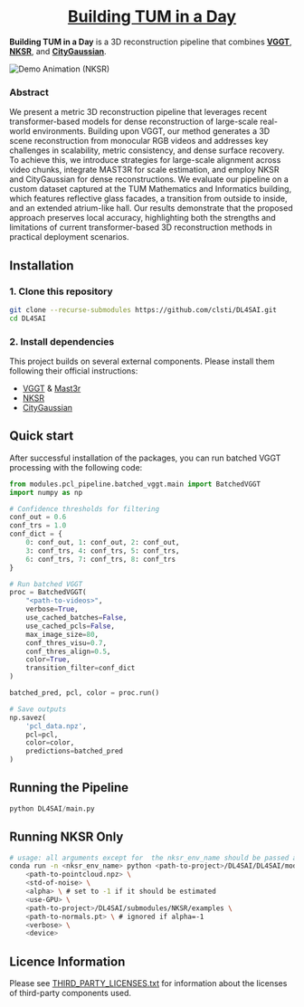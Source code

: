<div align="center">
  <h1><a href="assets/DL4SAI_Building_TUM_in_a_Day.pdf" target="_blank">Building TUM in a Day</a></h1>
</div>

**Building TUM in a Day** is a 3D reconstruction pipeline that combines **[VGGT](https://github.com/facebookresearch/vggt)**, **[NKSR](https://github.com/nv-tlabs/NKSR)**, and **[CityGaussian](https://github.com/Linketic/CityGaussian)**.

![Demo Animation (NKSR)](./assets/demo.gif)

### Abstract
We present a metric 3D reconstruction pipeline that leverages recent transformer-based models for dense reconstruction of large-scale real-world environments. Building upon VGGT, our method generates a 3D scene reconstruction from monocular RGB videos and addresses key challenges in scalability, metric consistency, and dense surface recovery. To achieve this, we introduce strategies for large-scale alignment across video chunks, integrate MAST3R for scale estimation, and employ NKSR and CityGaussian for dense reconstructions. We evaluate our pipeline on a custom dataset captured at the TUM Mathematics and Informatics building, which features reflective glass facades, a transition from outside to inside, and an extended atrium-like hall. Our results demonstrate that the proposed approach preserves local accuracy, highlighting both the strengths and limitations of current transformer-based 3D reconstruction methods in practical deployment scenarios.

## Installation
### 1. Clone this repository
```bash
git clone --recurse-submodules https://github.com/clsti/DL4SAI.git
cd DL4SAI
```

### 2. Install dependencies
This project builds on several external components. Please install them following their official instructions:
- [VGGT](https://github.com/facebookresearch/vggt) & [Mast3r](https://github.com/naver/mast3r.git)
- [NKSR](https://github.com/nv-tlabs/NKSR)
- [CityGaussian](https://github.com/Linketic/CityGaussian)

## Quick start
After successful installation of the packages, you can run batched VGGT processing with the following code:
```python
from modules.pcl_pipeline.batched_vggt.main import BatchedVGGT
import numpy as np

# Confidence thresholds for filtering
conf_out = 0.6
conf_trs = 1.0
conf_dict = {
    0: conf_out, 1: conf_out, 2: conf_out,
    3: conf_trs, 4: conf_trs, 5: conf_trs, 
    6: conf_trs, 7: conf_trs, 8: conf_trs
}

# Run batched VGGT
proc = BatchedVGGT(
    "<path-to-videos>",
    verbose=True,
    use_cached_batches=False,
    use_cached_pcls=False,
    max_image_size=80,
    conf_thres_visu=0.7,
    conf_thres_align=0.5,
    color=True,
    transition_filter=conf_dict
)

batched_pred, pcl, color = proc.run()

# Save outputs
np.savez(
    'pcl_data.npz', 
    pcl=pcl, 
    color=color, 
    predictions=batched_pred
)
```

## Running the Pipeline
```python
python DL4SAI/main.py
```
## Running NKSR Only
```bash
# usage: all arguments except for  the nksr_env_name should be passed as strings
conda run -n <nksr_env_name> python <path-to-project>/DL4SAI/DL4SAI/modules/densify_pipeline/nksr_adapter.py \
    <path-to-pointcloud.npz> \
    <std-of-noise> \
    <alpha> \ # set to -1 if it should be estimated
    <use-GPU> \
    <path-to-project>/DL4SAI/submodules/NKSR/examples \
    <path-to-normals.pt> \ # ignored if alpha=-1
    <verbose> \
    <device>
```

## Licence Information
Please see [THIRD_PARTY_LICENSES.txt](THIRD_PARTY_LICENSES.txt) for information about the licenses of third-party components used.
